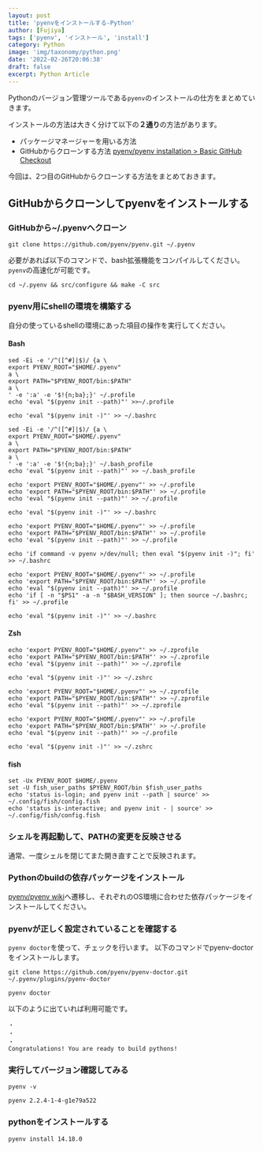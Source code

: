 ```yaml
---
layout: post
title: 'pyenvをインストールする-Python'
author: [Fujiya]
tags: ['pyenv', 'インストール', 'install']
category: Python
image: 'img/taxonomy/python.png'
date: '2022-02-26T20:06:38'
draft: false
excerpt: Python Article
---
```



Pythonのバージョン管理ツールである`pyenv`のインストールの仕方をまとめていきます。

インストールの方法は大きく分けて以下の**２通り**の方法があります。

- パッケージマネージャーを用いる方法
- GitHubからクローンする方法 [pyenv/pyenv installation > Basic GitHub Checkout](https://github.com/pyenv/pyenv#basic-github-checkout)

今回は、2つ目のGitHubからクローンする方法をまとめておきます。

## GitHubからクローンしてpyenvをインストールする

### GitHubから~/.pyenvへクローン
```bash:title=command
git clone https://github.com/pyenv/pyenv.git ~/.pyenv
```
必要があれば以下のコマンドで、bash拡張機能をコンパイルしてください。`pyenv`の高速化が可能です。
```bash:title=command
cd ~/.pyenv && src/configure && make -C src
```

### pyenv用にshellの環境を構築する

自分の使っているshellの環境にあった項目の操作を実行してください。

#### Bash

```bash:title=Debian,Ubuntu,Mint
sed -Ei -e '/^([^#]|$)/ {a \
export PYENV_ROOT="$HOME/.pyenv"
a \
export PATH="$PYENV_ROOT/bin:$PATH"
a \
' -e ':a' -e '$!{n;ba};}' ~/.profile
echo 'eval "$(pyenv init --path)"' >>~/.profile

echo 'eval "$(pyenv init -)"' >> ~/.bashrc
```
```bash:title=RedHat,Fedora,CentOS
sed -Ei -e '/^([^#]|$)/ {a \
export PYENV_ROOT="$HOME/.pyenv"
a \
export PATH="$PYENV_ROOT/bin:$PATH"
a \
' -e ':a' -e '$!{n;ba};}' ~/.bash_profile
echo 'eval "$(pyenv init --path)"' >> ~/.bash_profile

echo 'export PYENV_ROOT="$HOME/.pyenv"' >> ~/.profile
echo 'export PATH="$PYENV_ROOT/bin:$PATH"' >> ~/.profile
echo 'eval "$(pyenv init --path)"' >> ~/.profile

echo 'eval "$(pyenv init -)"' >> ~/.bashrc
```
```bash:title=SUSE
echo 'export PYENV_ROOT="$HOME/.pyenv"' >> ~/.profile
echo 'export PATH="$PYENV_ROOT/bin:$PATH"' >> ~/.profile
echo 'eval "$(pyenv init --path)"' >> ~/.profile

echo 'if command -v pyenv >/dev/null; then eval "$(pyenv init -)"; fi' >> ~/.bashrc
```
```bash:title=MacOS
echo 'export PYENV_ROOT="$HOME/.pyenv"' >> ~/.profile
echo 'export PATH="$PYENV_ROOT/bin:$PATH"' >> ~/.profile
echo 'eval "$(pyenv init --path)"' >> ~/.profile
echo 'if [ -n "$PS1" -a -n "$BASH_VERSION" ]; then source ~/.bashrc; fi' >> ~/.profile

echo 'eval "$(pyenv init -)"' >> ~/.bashrc
```

#### Zsh

```bash:title=MacOS
echo 'export PYENV_ROOT="$HOME/.pyenv"' >> ~/.zprofile
echo 'export PATH="$PYENV_ROOT/bin:$PATH"' >> ~/.zprofile
echo 'eval "$(pyenv init --path)"' >> ~/.zprofile

echo 'eval "$(pyenv init -)"' >> ~/.zshrc
```

```bash:title=他OS
echo 'export PYENV_ROOT="$HOME/.pyenv"' >> ~/.zprofile
echo 'export PATH="$PYENV_ROOT/bin:$PATH"' >> ~/.zprofile
echo 'eval "$(pyenv init --path)"' >> ~/.zprofile

echo 'export PYENV_ROOT="$HOME/.pyenv"' >> ~/.profile
echo 'export PATH="$PYENV_ROOT/bin:$PATH"' >> ~/.profile
echo 'eval "$(pyenv init --path)"' >> ~/.profile

echo 'eval "$(pyenv init -)"' >> ~/.zshrc
```

#### fish

```bash:title=fish
set -Ux PYENV_ROOT $HOME/.pyenv
set -U fish_user_paths $PYENV_ROOT/bin $fish_user_paths
echo 'status is-login; and pyenv init --path | source' >> ~/.config/fish/config.fish
echo 'status is-interactive; and pyenv init - | source' >> ~/.config/fish/config.fish
```

### シェルを再起動して、PATHの変更を反映させる

通常、一度シェルを閉じてまた開き直すことで反映されます。

<div class="ads"></div>

### Pythonのbuildの依存パッケージをインストール
[pyenv/pyenv wiki](https://github.com/pyenv/pyenv/wiki#suggested-build-environment)へ遷移し、それぞれのOS環境に合わせた依存パッケージをインストールしてください。

### pyenvが正しく設定されていることを確認する

`pyenv doctor`を使って、チェックを行います。
以下のコマンドでpyenv-doctorをインストールします。
```bash:title=command
git clone https://github.com/pyenv/pyenv-doctor.git ~/.pyenv/plugins/pyenv-doctor
```

```bash:title=command
pyenv doctor
```

以下のように出ていれば利用可能です。
```bash:title=結果
・
・
・
Congratulations! You are ready to build pythons!
```

<div class="ads"></div>

### 実行してバージョン確認してみる
```bash:title=command
pyenv -v
```

```bash:title=結果
pyenv 2.2.4-1-4-g1e79a522
```

### pythonをインストールする
```bash:title=command
pyenv install 14.18.0
```

